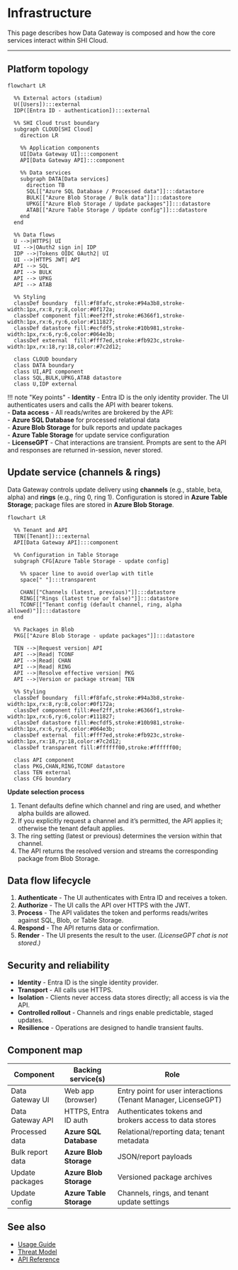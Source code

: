 # Infrastructure

This page describes how Data Gateway is composed and how the core services interact within SHI Cloud.

---

## Platform topology

```mermaid
flowchart LR

  %% External actors (stadium)
  U([Users]):::external
  IDP([Entra ID - authentication]):::external

  %% SHI Cloud trust boundary
  subgraph CLOUD[SHI Cloud]
    direction LR

    %% Application components
    UI[Data Gateway UI]:::component
    API[Data Gateway API]:::component

    %% Data services
    subgraph DATA[Data services]
      direction TB
      SQL[["Azure SQL Database / Processed data"]]:::datastore
      BULK[["Azure Blob Storage / Bulk data"]]:::datastore
      UPKG[["Azure Blob Storage / Update packages"]]:::datastore
      ATAB[["Azure Table Storage / Update config"]]:::datastore
    end
  end

  %% Data flows
  U -->|HTTPS| UI
  UI -->|OAuth2 sign in| IDP
  IDP -->|Tokens OIDC OAuth2| UI
  UI -->|HTTPS JWT| API
  API --> SQL
  API --> BULK
  API --> UPKG
  API --> ATAB

  %% Styling
  classDef boundary  fill:#f8fafc,stroke:#94a3b8,stroke-width:1px,rx:8,ry:8,color:#0f172a;
  classDef component fill:#eef2ff,stroke:#6366f1,stroke-width:1px,rx:6,ry:6,color:#111827;
  classDef datastore fill:#ecfdf5,stroke:#10b981,stroke-width:1px,rx:6,ry:6,color:#064e3b;
  classDef external  fill:#fff7ed,stroke:#fb923c,stroke-width:1px,rx:18,ry:18,color:#7c2d12;

  class CLOUD boundary
  class DATA boundary
  class UI,API component
  class SQL,BULK,UPKG,ATAB datastore
  class U,IDP external
```

!!! note "Key points"
    - **Identity** - Entra ID is the only identity provider. The UI authenticates users and calls the API with bearer tokens.  
    - **Data access** - All reads/writes are brokered by the API:  
        - **Azure SQL Database** for processed relational data  
        - **Azure Blob Storage** for bulk reports and update packages  
        - **Azure Table Storage** for update service configuration  
    - **LicenseGPT** - Chat interactions are transient. Prompts are sent to the API and responses are returned in-session, never stored.


## Update service (channels & rings)

Data Gateway controls update delivery using **channels** (e.g., stable, beta, alpha) and **rings** (e.g., ring 0, ring 1). Configuration is stored in **Azure Table Storage**; package files are stored in **Azure Blob Storage**.

```mermaid
flowchart LR

  %% Tenant and API
  TEN([Tenant]):::external
  API[Data Gateway API]:::component

  %% Configuration in Table Storage
  subgraph CFG[Azure Table Storage - update config]

    %% spacer line to avoid overlap with title
    space[" "]:::transparent

    CHAN[["Channels (latest, previous)"]]:::datastore
    RING[["Rings (latest true or false)"]]:::datastore
    TCONF[["Tenant config (default channel, ring, alpha allowed)"]]:::datastore
  end

  %% Packages in Blob
  PKG[["Azure Blob Storage - update packages"]]:::datastore

  TEN -->|Request version| API
  API -->|Read| TCONF
  API -->|Read| CHAN
  API -->|Read| RING
  API -->|Resolve effective version| PKG
  API -->|Version or package stream| TEN

  %% Styling
  classDef boundary  fill:#f8fafc,stroke:#94a3b8,stroke-width:1px,rx:8,ry:8,color:#0f172a;
  classDef component fill:#eef2ff,stroke:#6366f1,stroke-width:1px,rx:6,ry:6,color:#111827;
  classDef datastore fill:#ecfdf5,stroke:#10b981,stroke-width:1px,rx:6,ry:6,color:#064e3b;
  classDef external  fill:#fff7ed,stroke:#fb923c,stroke-width:1px,rx:18,ry:18,color:#7c2d12;
  classDef transparent fill:#ffffff00,stroke:#ffffff00;

  class API component
  class PKG,CHAN,RING,TCONF datastore
  class TEN external
  class CFG boundary
```

**Update selection process**  
1. Tenant defaults define which channel and ring are used, and whether alpha builds are allowed.  
2. If you explicitly request a channel and it’s permitted, the API applies it; otherwise the tenant default applies.  
3. The ring setting (latest or previous) determines the version within that channel.  
4. The API returns the resolved version and streams the corresponding package from Blob Storage.

## Data flow lifecycle

1. **Authenticate** - The UI authenticates with Entra ID and receives a token.  
2. **Authorize** - The UI calls the API over HTTPS with the JWT.  
3. **Process** - The API validates the token and performs reads/writes against SQL, Blob, or Table Storage.  
4. **Respond** - The API returns data or confirmation.  
5. **Render** - The UI presents the result to the user. *(LicenseGPT chat is not stored.)*

## Security and reliability

- **Identity** - Entra ID is the single identity provider.  
- **Transport** - All calls use HTTPS.  
- **Isolation** - Clients never access data stores directly; all access is via the API.  
- **Controlled rollout** - Channels and rings enable predictable, staged updates.  
- **Resilience** - Operations are designed to handle transient faults.

## Component map

| Component            | Backing service(s)           | Role                                                                 |
|---------------------|-------------------------------|----------------------------------------------------------------------|
| Data Gateway UI     | Web app (browser)             | Entry point for user interactions (Tenant Manager, LicenseGPT)       |
| Data Gateway API    | HTTPS, Entra ID auth          | Authenticates tokens and brokers access to data stores               |
| Processed data      | **Azure SQL Database**        | Relational/reporting data; tenant metadata                           |
| Bulk report data    | **Azure Blob Storage**        | JSON/report payloads                                                 |
| Update packages     | **Azure Blob Storage**        | Versioned package archives                                           |
| Update config       | **Azure Table Storage**       | Channels, rings, and tenant update settings                          |

## See also

- [Usage Guide](../Usage-Guide/index.md)  
- [Threat Model](../assets/threat-models/Data-Gateway.tm7)  
- [API Reference](https://specs.shilab.com)
